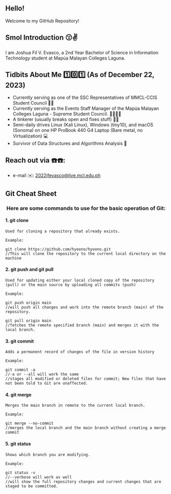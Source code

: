 ## Hello! 
Welcome to my GitHub Repository!


## Smol Introduction 😗✌️
I am Joshua Fil V. Evasco, a 2nd Year Bachelor of Science in Information Technology student at Mapúa Malayan Colleges Laguna. 

## Tidbits About Me 1️⃣0️⃣1️⃣ (As of December 22, 2023)
- Currently serving as one of the SSC Representatives of MMCL-CCIS Student Council 👯👯
- Currently serving as the Events Staff Manager of the Mapúa Malayan Colleges Laguna - Supreme Student Council. 🧑‍🎓🧑‍🎓
- A tinkerer (usually breaks open and fixes stuff) 🔧🔧
- Semi-daily drives Linux (Kali Linux), Windows (tiny10), and macOS (Sonoma) on one HP ProBook 440 G4 Laptop (Bare metal, no Virtualization) 💻
- Survivor of Data Structures and Algorithms Analysis 🥹

##  Reach out via ☎️☎️:
- e-mail ✉️: 2022jfevasco@live.mcl.edu.ph

## Git Cheat Sheet
<h3 align="center">Here are some commands to use for the basic operation of Git:</h3>

<h4>1. git clone</h4>

```git
Used for cloning a repository that already exists.

Example:

git clone https://github.com/hyoono/hyoono.git 
//This will clone the repository to the current local directory on the machine
```
<h4>2. git push and git pull</h4>

```git
Used for updating either your local cloned copy of the repository (pull) or the main source by uploading all commits (push)

Example:

git push origin main
//will push all changes and work into the remote branch (main) of the repository.

git pull origin main
//fetches the remote specified branch (main) and merges it with the local branch.
```

<h4>3. git commit</h4>

```git
Adds a permanent record of changes of the file in version history

Example:

git commit -a 
//-a or --all will work the same
//stages all modified or deleted files for commit; New files that have not been told to Git are unaffected.
```

<h4>4. git merge</h4>

```git
Merges the main branch in remote to the current local branch.

Example:

git merge --no-commit
//merges the local branch and the main branch without creating a merge commit
```

<h4>5. git status</h4>

```git
Shows which branch you are modifying.

Example:

git status -v
//--verbose will work as well
//will show the full repository changes and current changes that are staged to be committed. 
```